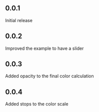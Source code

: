 ## 0.0.1
Initial release

## 0.0.2
Improved the example to have a slider

## 0.0.3
Added opacity to the final color calculation

## 0.0.4
Added stops to the color scale